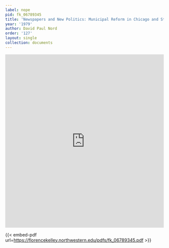 ```yaml
---
label: nope
pid: fk_06789345
title: 'Newspapers and New Politics: Municipal Reform in Chicago and St. Louis, 1890-1900'
year: '1979'
author: David Paul Nord
order: '127'
layout: single
collection: documents
---
```

<iframe src="https://northwestern.app.box.com/embed/s/kbqys3fus988xoe3dowamyf1xzj68062?sortColumn=date&view=list" width="100%" height="550" frameborder="0" allowfullscreen webkitallowfullscreen msallowfullscreen></iframe>


{{< embed-pdf url=https://florencekelley.northwestern.edu/pdfs/fk_06789345.pdf >}}